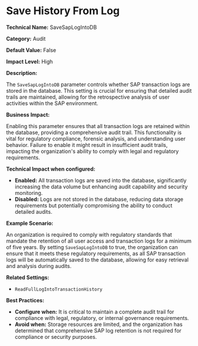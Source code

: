 # Save History From Log

**Technical Name:** SaveSapLogIntoDB 

**Category:** Audit

**Default Value:** False

**Impact Level:** High

**Description:**

The `SaveSapLogIntoDB` parameter controls whether SAP transaction logs are stored in the database. This setting is crucial for ensuring that detailed audit trails are maintained, allowing for the retrospective analysis of user activities within the SAP environment.

**Business Impact:**

Enabling this parameter ensures that all transaction logs are retained within the database, providing a comprehensive audit trail. This functionality is vital for regulatory compliance, forensic analysis, and understanding user behavior. Failure to enable it might result in insufficient audit trails, impacting the organization's ability to comply with legal and regulatory requirements.

**Technical Impact when configured:**

- **Enabled:** All transaction logs are saved into the database, significantly increasing the data volume but enhancing audit capability and security monitoring.
- **Disabled:** Logs are not stored in the database, reducing data storage requirements but potentially compromising the ability to conduct detailed audits.

**Example Scenario:**

An organization is required to comply with regulatory standards that mandate the retention of all user access and transaction logs for a minimum of five years. By setting `SaveSapLogIntoDB` to true, the organization can ensure that it meets these regulatory requirements, as all SAP transaction logs will be automatically saved to the database, allowing for easy retrieval and analysis during audits.

**Related Settings:**

- `ReadFullLogIntoTransactionHistory`

**Best Practices:** 

- **Configure when:** It is critical to maintain a complete audit trail for compliance with legal, regulatory, or internal governance requirements.
- **Avoid when:** Storage resources are limited, and the organization has determined that comprehensive SAP log retention is not required for compliance or security purposes.
